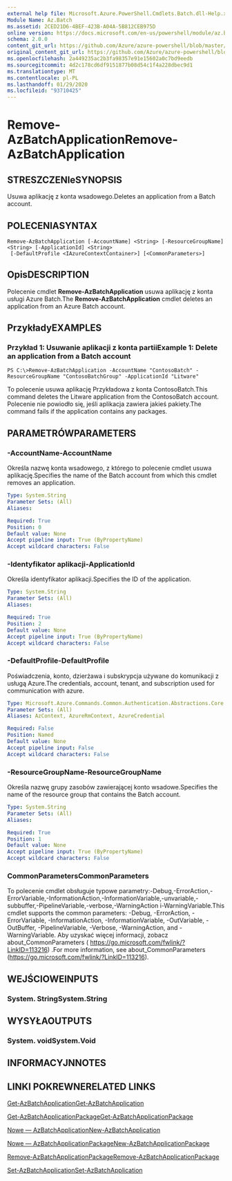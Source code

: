 ```yaml
---
external help file: Microsoft.Azure.PowerShell.Cmdlets.Batch.dll-Help.xml
Module Name: Az.Batch
ms.assetid: 2CED21D6-4BEF-423B-A04A-5B812CEB975D
online version: https://docs.microsoft.com/en-us/powershell/module/az.batch/remove-azbatchapplication
schema: 2.0.0
content_git_url: https://github.com/Azure/azure-powershell/blob/master/src/Batch/Batch/help/Remove-AzBatchApplication.md
original_content_git_url: https://github.com/Azure/azure-powershell/blob/master/src/Batch/Batch/help/Remove-AzBatchApplication.md
ms.openlocfilehash: 2a449235ac2b3fa98357e91e15602a0c7bd9eedb
ms.sourcegitcommit: 4d2c178cd6df9151877b08d54c1f4a228dbec9d1
ms.translationtype: MT
ms.contentlocale: pl-PL
ms.lasthandoff: 01/29/2020
ms.locfileid: "93710425"
---
```

# <span data-ttu-id="31b60-101">Remove-AzBatchApplication</span><span class="sxs-lookup"><span data-stu-id="31b60-101">Remove-AzBatchApplication</span></span>

## <span data-ttu-id="31b60-102">STRESZCZENIe</span><span class="sxs-lookup"><span data-stu-id="31b60-102">SYNOPSIS</span></span>
<span data-ttu-id="31b60-103">Usuwa aplikację z konta wsadowego.</span><span class="sxs-lookup"><span data-stu-id="31b60-103">Deletes an application from a Batch account.</span></span>

## <span data-ttu-id="31b60-104">POLECENIA</span><span class="sxs-lookup"><span data-stu-id="31b60-104">SYNTAX</span></span>

```
Remove-AzBatchApplication [-AccountName] <String> [-ResourceGroupName] <String> [-ApplicationId] <String>
 [-DefaultProfile <IAzureContextContainer>] [<CommonParameters>]
```

## <span data-ttu-id="31b60-105">Opis</span><span class="sxs-lookup"><span data-stu-id="31b60-105">DESCRIPTION</span></span>
<span data-ttu-id="31b60-106">Polecenie cmdlet **Remove-AzBatchApplication** usuwa aplikację z konta usługi Azure Batch.</span><span class="sxs-lookup"><span data-stu-id="31b60-106">The **Remove-AzBatchApplication** cmdlet deletes an application from an Azure Batch account.</span></span>

## <span data-ttu-id="31b60-107">Przykłady</span><span class="sxs-lookup"><span data-stu-id="31b60-107">EXAMPLES</span></span>

### <span data-ttu-id="31b60-108">Przykład 1: Usuwanie aplikacji z konta partii</span><span class="sxs-lookup"><span data-stu-id="31b60-108">Example 1: Delete an application from a Batch account</span></span>
```
PS C:\>Remove-AzBatchApplication -AccountName "ContosoBatch" -ResourceGroupName "ContosoBatchGroup" -ApplicationId "Litware"
```

<span data-ttu-id="31b60-109">To polecenie usuwa aplikację Przykładowa z konta ContosoBatch.</span><span class="sxs-lookup"><span data-stu-id="31b60-109">This command deletes the Litware application from the ContosoBatch account.</span></span>
<span data-ttu-id="31b60-110">Polecenie nie powiodło się, jeśli aplikacja zawiera jakieś pakiety.</span><span class="sxs-lookup"><span data-stu-id="31b60-110">The command fails if the application contains any packages.</span></span>

## <span data-ttu-id="31b60-111">PARAMETRÓW</span><span class="sxs-lookup"><span data-stu-id="31b60-111">PARAMETERS</span></span>

### <span data-ttu-id="31b60-112">-AccountName</span><span class="sxs-lookup"><span data-stu-id="31b60-112">-AccountName</span></span>
<span data-ttu-id="31b60-113">Określa nazwę konta wsadowego, z którego to polecenie cmdlet usuwa aplikację.</span><span class="sxs-lookup"><span data-stu-id="31b60-113">Specifies the name of the Batch account from which this cmdlet removes an application.</span></span>

```yaml
Type: System.String
Parameter Sets: (All)
Aliases:

Required: True
Position: 0
Default value: None
Accept pipeline input: True (ByPropertyName)
Accept wildcard characters: False
```

### <span data-ttu-id="31b60-114">-Identyfikator aplikacji</span><span class="sxs-lookup"><span data-stu-id="31b60-114">-ApplicationId</span></span>
<span data-ttu-id="31b60-115">Określa identyfikator aplikacji.</span><span class="sxs-lookup"><span data-stu-id="31b60-115">Specifies the ID of the application.</span></span>

```yaml
Type: System.String
Parameter Sets: (All)
Aliases:

Required: True
Position: 2
Default value: None
Accept pipeline input: True (ByPropertyName)
Accept wildcard characters: False
```

### <span data-ttu-id="31b60-116">-DefaultProfile</span><span class="sxs-lookup"><span data-stu-id="31b60-116">-DefaultProfile</span></span>
<span data-ttu-id="31b60-117">Poświadczenia, konto, dzierżawa i subskrypcja używane do komunikacji z usługą Azure.</span><span class="sxs-lookup"><span data-stu-id="31b60-117">The credentials, account, tenant, and subscription used for communication with azure.</span></span>

```yaml
Type: Microsoft.Azure.Commands.Common.Authentication.Abstractions.Core.IAzureContextContainer
Parameter Sets: (All)
Aliases: AzContext, AzureRmContext, AzureCredential

Required: False
Position: Named
Default value: None
Accept pipeline input: False
Accept wildcard characters: False
```

### <span data-ttu-id="31b60-118">-ResourceGroupName</span><span class="sxs-lookup"><span data-stu-id="31b60-118">-ResourceGroupName</span></span>
<span data-ttu-id="31b60-119">Określa nazwę grupy zasobów zawierającej konto wsadowe.</span><span class="sxs-lookup"><span data-stu-id="31b60-119">Specifies the name of the resource group that contains the Batch account.</span></span>

```yaml
Type: System.String
Parameter Sets: (All)
Aliases:

Required: True
Position: 1
Default value: None
Accept pipeline input: True (ByPropertyName)
Accept wildcard characters: False
```

### <span data-ttu-id="31b60-120">CommonParameters</span><span class="sxs-lookup"><span data-stu-id="31b60-120">CommonParameters</span></span>
<span data-ttu-id="31b60-121">To polecenie cmdlet obsługuje typowe parametry:-Debug,-ErrorAction,-ErrorVariable,-InformationAction,-InformationVariable,-unvariable,-subbuffer,-PipelineVariable,-verbose,-WarningAction i-WarningVariable.</span><span class="sxs-lookup"><span data-stu-id="31b60-121">This cmdlet supports the common parameters: -Debug, -ErrorAction, -ErrorVariable, -InformationAction, -InformationVariable, -OutVariable, -OutBuffer, -PipelineVariable, -Verbose, -WarningAction, and -WarningVariable.</span></span> <span data-ttu-id="31b60-122">Aby uzyskać więcej informacji, zobacz about_CommonParameters ( https://go.microsoft.com/fwlink/?LinkID=113216) .</span><span class="sxs-lookup"><span data-stu-id="31b60-122">For more information, see about_CommonParameters (https://go.microsoft.com/fwlink/?LinkID=113216).</span></span>

## <span data-ttu-id="31b60-123">WEJŚCIOWE</span><span class="sxs-lookup"><span data-stu-id="31b60-123">INPUTS</span></span>

### <span data-ttu-id="31b60-124">System. String</span><span class="sxs-lookup"><span data-stu-id="31b60-124">System.String</span></span>

## <span data-ttu-id="31b60-125">WYSYŁA</span><span class="sxs-lookup"><span data-stu-id="31b60-125">OUTPUTS</span></span>

### <span data-ttu-id="31b60-126">System. void</span><span class="sxs-lookup"><span data-stu-id="31b60-126">System.Void</span></span>

## <span data-ttu-id="31b60-127">INFORMACYJN</span><span class="sxs-lookup"><span data-stu-id="31b60-127">NOTES</span></span>

## <span data-ttu-id="31b60-128">LINKI POKREWNE</span><span class="sxs-lookup"><span data-stu-id="31b60-128">RELATED LINKS</span></span>

[<span data-ttu-id="31b60-129">Get-AzBatchApplication</span><span class="sxs-lookup"><span data-stu-id="31b60-129">Get-AzBatchApplication</span></span>](./Get-AzBatchApplication.md)

[<span data-ttu-id="31b60-130">Get-AzBatchApplicationPackage</span><span class="sxs-lookup"><span data-stu-id="31b60-130">Get-AzBatchApplicationPackage</span></span>](./Get-AzBatchApplicationPackage.md)

[<span data-ttu-id="31b60-131">Nowe — AzBatchApplication</span><span class="sxs-lookup"><span data-stu-id="31b60-131">New-AzBatchApplication</span></span>](./New-AzBatchApplication.md)

[<span data-ttu-id="31b60-132">Nowe — AzBatchApplicationPackage</span><span class="sxs-lookup"><span data-stu-id="31b60-132">New-AzBatchApplicationPackage</span></span>](./New-AzBatchApplicationPackage.md)

[<span data-ttu-id="31b60-133">Remove-AzBatchApplicationPackage</span><span class="sxs-lookup"><span data-stu-id="31b60-133">Remove-AzBatchApplicationPackage</span></span>](./Remove-AzBatchApplicationPackage.md)

[<span data-ttu-id="31b60-134">Set-AzBatchApplication</span><span class="sxs-lookup"><span data-stu-id="31b60-134">Set-AzBatchApplication</span></span>](./Set-AzBatchApplication.md)


